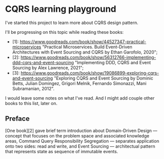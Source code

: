 CQRS learning playground
===

I've started this project to learn more about CQRS design pattern.

I'll be progressing on this topic while reading these books:

* [1]: https://www.goodreads.com/book/show/44527347-practical-microservices "Practical Microservices. Build Event-Driven Architectures with Event Sourcing
  and CQRS by Ethan Garofolo, 2020";
* [2]: https://www.goodreads.com/book/show/56312766-implementing-ddd-cqrs-and-event-sourcing "Implementing DDD, CQRS and Event Sourcing by Alex Lawrence, 2021";
* [3]: https://www.goodreads.com/book/show/19086899-exploring-cqrs-and-event-sourcing "Exploring CQRS and Event Sourcing by Dominic Betts,
  Julian Domingez, Grigori Melnik, Fernando Simonazzi, Mani Subramanian, 2012".

I would leave some notes on what I've read. And I might add couple other books to this list, later on.

Preface
---

[One book][2] gave brief term introduction about Domain-Driven Design — concept that focuses on the problem space and associated knowledge areas,
Command Query Responsibility Segregation — separates application onto two sides: read and write, and Event Sourcing — architectual pattern that represents
state as sequence of immutable events.
